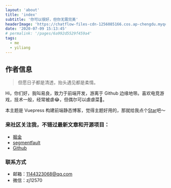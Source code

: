 ```yaml
---
layout: 'about'
title: 'index'
subtitle: '你可以很好，但你无需完美'
headerImage: 'https://chatflow-files-cdn-1256085166.cos.ap-chengdu.myqcloud.com/images/4TVbbaNAw9Q.jpg'
date: '2020-07-09 15:13:45'
# permalink: '/pages/6a992d5529f459a4'
tags:
  - me
  - yiliang
---
```


## 作者信息

> 但愿日子都是清透，抬头遇见都是柔情。

Hi，你们好，我叫易良，致力于前端开发，游离于 Github 边缘地带。喜欢电竞游戏，技术一般，经常被虐:joy:，但偶尔可以虐虐菜:tada:。<br/>

本主题是 Vuepress 构建前端静态博客，觉得主题好用的，那就给我点个[Star](https://github.com/yiliang114/yiliang114.github.io)吧～

### 来社区关注我，不错过最新文章和开源项目：

- [掘金](https://juejin.im/user/58809a6db123db0061cfd1c3)
- [segmentfault](https://segmentfault.com/u/yiliangtongxue)
- [Github](https://github.com/yiliang114)

### 联系方式

- 邮箱：1144323068@qq.com
- 微信：zj12570
